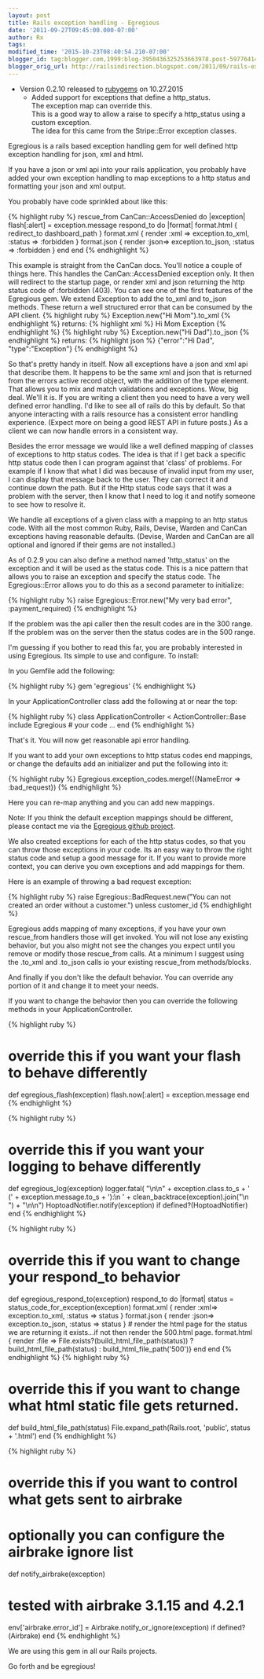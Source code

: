 ```yaml
---
layout: post
title: Rails exception handling - Egregious
date: '2011-09-27T09:45:00.000-07:00'
author: Rx
tags:
modified_time: '2015-10-23T08:40:54.210-07:00'
blogger_id: tag:blogger.com,1999:blog-3950436325253663978.post-5977641490449370728
blogger_orig_url: http://railsindirection.blogspot.com/2011/09/rails-exception-handling-egregious.html
---
```


- Version 0.2.10 released to [rubygems](https://rubygems.org/gems/egregious) on 10.27.2015
  - Added support for exceptions that define a http\_status.   
    The exception map can override this.  
    This is a good way to allow a raise to specify a http\_status using a custom exception.  
    The idea for this came from the Stripe::Error exception classes.  


Egregious is a rails based exception handling gem for well defined http exception handling for
json, xml and html.

If you have a json or xml api into your rails application, you probably
have added your own exception handling to map exceptions to a http status and formatting your json and xml output.


You probably have code sprinkled about like this:

{% highlight ruby %}
rescue_from CanCan::AccessDenied do |exception|
 flash[:alert] = exception.message
 respond_to do |format|
 format.html { redirect_to dashboard_path }
 format.xml {
      render :xml => exception.to_xml, :status => :forbidden }
 format.json { render :json=>
      exception.to_json, :status => :forbidden }
 end
end
{% endhighlight %}

This example is straight from the CanCan docs. You'll notice a couple of things here. This handles the
CanCan::AccessDenied exception only. It then will redirect to the startup page, or render xml and json returning
the http status code of :forbidden (403). You can see one of the first features of the Egregious gem. We extend
Exception to add the to_xml and to_json methods. These return a well structured error that can be consumed by the
API client.
{% highlight ruby %}
Exception.new("Hi Mom").to_xml
{% endhighlight %}
returns:
{% highlight xml %}
<errors>
    <error>Hi Mom</error>
    <type>Exception</type>
</errors>
{% endhighlight %}
{% highlight ruby %}
Exception.new("Hi Dad").to_json
{% endhighlight %}
returns:
{% highlight json %}
{"error":"Hi Dad", "type":"Exception"}
{% endhighlight %}

So that's pretty handy in itself. Now all exceptions have a json and xml api that describe them. It happens to be the same
xml and json that is returned from the errors active record object, with the addition of the type element. That
allows you to mix and match validations and exceptions. Wow, big deal. We'll it is. If you are writing a client
then you need to have a very well defined error handling. I'd like to see all of rails do this by default. So that
anyone interacting with a rails resource has a consistent error handling experience. (Expect more on being a good
REST API in future posts.) As a client we can now handle errors in a consistent way.

Besides the error message we would like a well defined mapping of classes of exceptions to http status codes. The idea is
that if I get back a specific http status code then I can program against that 'class' of problems. For example if
I know that what I did was because of invalid input from my user, I can display that message back to the user.
They can correct it and continue down the path. But if the Http status code says that it was a problem with the
server, then I know that I need to log it and notify someone to see how to resolve it.

We handle all exceptions of a given class with a mapping to an http status code. With all the most common Ruby,
Rails, Devise, Warden and CanCan exceptions having reasonable defaults. (Devise, Warden and CanCan are all
optional and ignored if their gems are not installed.)

As of 0.2.9 you can also define a
method named 'http_status' on the exception and it will be used as the status code. This is a nice pattern that
allows you to raise an exception and specify the status code. The Egregious::Error allows you to do this as a
second parameter to initialize:

{% highlight ruby %}
    raise Egregious::Error.new("My very bad error", :payment_required)
{% endhighlight %}


 If the problem
was the api caller then the result codes are in the 300 range. If the problem was on the server then the status
codes are in the 500 range. 

I'm guessing if you bother to read this far, you are probably
interested in using Egregious. Its simple to use and configure. To install:

In you Gemfile
add the following:

{% highlight ruby %}
gem 'egregious'
{% endhighlight %}



In
your ApplicationController class add the following at or near the top:

{% highlight ruby %}
class ApplicationController < ActionController::Base
    include Egregious
    # your code ...
end
{% endhighlight %}



That's it. You will now get
reasonable api error handling.

If you want to add your own exceptions to http status codes
    end
mappings, or change the defaults add an initializer and put the following into it:


{% highlight ruby %}
Egregious.exception_codes.merge!({NameError => :bad_request})
{% endhighlight %}


Here
you can re-map anything and you can add new mappings. 

Note: If you think the default
exception mappings should be different, please contact me via the <a
        href="https://github.com/voomify/egregious">Egregious github project</a>.

We also
created exceptions for each of the http status codes, so that you can throw those exceptions in your code. Its an
easy way to throw the right status code and setup a good message for it. If you want to provide more context, you
can derive you own exceptions and add mappings for them.

Here is an example of throwing a
bad request exception: 

{% highlight ruby %}
raise Egregious::BadRequest.new("You can not created an order without a customer.") unless customer_id
{% endhighlight %}



Egregious adds
mapping of many exceptions, if you have your own rescue_from handlers those will get invoked. You will not lose
any existing behavior, but you also might not see the changes you expect until you remove or modify those
rescue_from calls. At a minimum I suggest using the .to_xml and .to_json calls io your existing rescue_from
methods/blocks.

And finally if you don't like the default behavior. You can override any
portion of it and change it to meet your needs.

If you want to change the behavior then you
can override the following methods in your ApplicationController.

{% highlight ruby %}
# override this if you want your flash to behave differently
def egregious_flash(exception)
    flash.now[:alert] = exception.message
end
{% endhighlight %}





{% highlight ruby %}
# override this if you want your logging to behave differently
def
      egregious_log(exception)
 logger.fatal(
 "\n\n" + exception.class.to_s + ' (' +
      exception.message.to_s + '):\n ' +
 clean_backtrace(exception).join("\n ") +
 "\n\n")
 HoptoadNotifier.notify(exception) if defined?(HoptoadNotifier)
end
{% endhighlight %}

{% highlight ruby %}
# override this if you want to change your respond_to behavior
def egregious_respond_to(exception)
 respond_to do |format|
    status = status_code_for_exception(exception)
    format.xml { render :xml=> exception.to_xml, :status => status }
    format.json { render :json=> exception.to_json, :status => status }
      # render the html page for the status we are returning it exists...if not then render the 500.html page.
    format.html { render :file => File.exists?(build_html_file_path(status)) ?
    build_html_file_path(status) : build_html_file_path('500')}
 end
end
{% endhighlight %}
{% highlight ruby %}
# override this if you want to change what html static file gets returned.
def build_html_file_path(status)
    File.expand_path(Rails.root, 'public', status + '.html')
end
{% endhighlight %}



{% highlight ruby %}
# override this if you want to control what gets sent to airbrake
# optionally you can configure the airbrake ignore list
def notify_airbrake(exception)
 # tested with airbrake 3.1.15 and 4.2.1
 env['airbrake.error_id'] = Airbrake.notify_or_ignore(exception) if defined?(Airbrake)
end
{% endhighlight %}



We are using this gem in all our Rails projects.

Go forth and be egregious!
